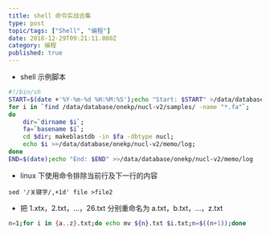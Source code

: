 ```yaml
---
title: shell 命令实战合集
type: post
topic/tags: ["Shell", "编程"]
date: 2018-12-29T09:21:11.000Z
category: 编程
published: true
---
```


- shell 示例脚本

```bash
#!/bin/sh
START=$(date +'%Y-%m-%d %H:%M:%S');echo "Start: $START" >/data/database/onekp/nucl-v2/memo/log
for i in `find /data/database/onekp/nucl-v2/samples/ -name "*.fa"`;
do
    dir=`dirname $i`;
    fa=`basename $i`;
    cd $dir; makeblastdb -in $fa -dbtype nucl;
    echo $i >>/data/database/onekp/nucl-v2/memo/log;
done 
END=$(date);echo "End: $END" >>/data/database/onekp/nucl-v2/memo/log
```

- linux 下使用命令排除当前行及下一行的内容

```shell
sed '/关键字/,+1d' file >file2
```

- 把 1.xtx，2.txt，...，26.txt 分别重命名为 a.txt，b.txt，...，z.txt

```bash
n=1;for i in {a..z}.txt;do echo mv ${n}.txt $i.txt;n=$((n+1));done
```

